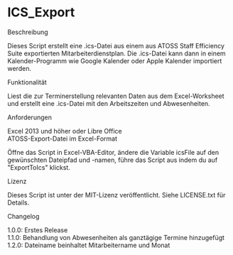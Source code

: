 # ICS_Export

Beschreibung

Dieses Script erstellt eine .ics-Datei aus einem aus ATOSS Staff Efficiency Suite exportierten Mitarbeiterdienstplan. Die .ics-Datei kann dann in einem Kalender-Programm wie Google Kalender oder Apple Kalender importiert werden.

Funktionalität

Liest die zur Terminerstellung relevanten Daten aus dem Excel-Worksheet und erstellt eine .ics-Datei mit den Arbeitszeiten und Abwesenheiten.

Anforderungen

Excel 2013 und höher oder Libre Office <br> ATOSS-Export-Datei im Excel-Format

Öffne das Script in Excel-VBA-Editor, ändere die Variable icsFile auf den gewünschten Dateipfad und -namen, führe das Script aus indem du auf "ExportToIcs" klickst.

Lizenz

Dieses Script ist unter der MIT-Lizenz veröffentlicht. Siehe LICENSE.txt für Details.

Changelog

1.0.0: Erstes Release <br>
1.1.0: Behandlung von Abwesenheiten als ganztägige Termine hinzugefügt <br>
1.2.0: Dateiname beinhaltet Mitarbeitername und Monat
